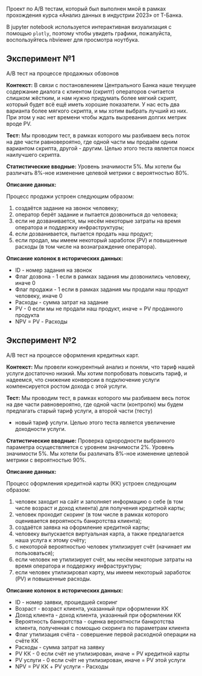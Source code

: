 
Проект по A/B тестам, который был выполнен мной в рамках прохождения курса «Анализ данных в индустрии 2023» от Т-Банка.

В jupyter notebook используется интерактивная визуализация с помощью `plotly`, поэтому чтобы увидеть графики, пожалуйста, воспользуйтесь nbviewer для просмотра ноутбука.


## Эксперимент №1

A/B тест на процессе продажных обзвонов

**Контекст:**
В связи с постановлением Центрального Банка
наше текущее содержание диалога с клиентом (скрипт)
операторов считается слишком жёстким,
и нам нужно придумать более мягкий скрипт,
который будет всё ещё иметь хорошие показатели.
У нас есть два варианта более мягкого скрипта,
и мы хотим выбрать лучший из них.
При этом у нас нет времени 
чтобы ждать вызревания долгих метрик вроде PV.
        
**Тест:**
Мы проводим тест,
в рамках которого мы разбиваем весь поток
на две части равновероятно,
где одной части мы продаём одним вариантом скрипта,
другой - другим.
Целью этого теста
является поиск наилучшего скрипта.

**Статистические вводные:**
Уровень значимости 5%.
Мы хотели бы различать 8%-ное
изменение целевой метрики
с вероятностью 80%.

**Описание данных:**

Процесс продажи устроен следующим образом:

1. создаётся задание на звонок человеку;
2. оператор берёт задание и пытается дозвониться до человека;
3. если не дозванивается, мы несём некоторые затраты на время оператора и поддержку инфраструктуры;
4. если дозванивается, пытается продать наш продукт;
5. если продал, мы имеем некоторый заработок (PV) и повышенные расходы (в том числе на вознаграждение оператора).

**Описание колонок в исторических данных:**

- ID - номер задания на звонок
- Флаг дозвона - 1 если в рамках задания мы дозвонились человеку, иначе 0
- Флаг продажи - 1 если в рамках задания мы продали наш продукт человеку, иначе 0
- Расходы - сумма затрат на задание
- PV - 0 если мы не продали наш продукт, иначе = PV проданного продукта
- NPV = PV - Расходы




## Эксперимент №2

A/B тест на процессе оформления кредитных карт. 


**Контекст:**
Мы провели конкурентный анализ
и поняли,
что тариф нашей услуги достаточно низкий.
Мы хотим попробовать повысить тариф,
и надеемся,
что снижение конверсии в подключение услуги
компенсируется ростом дохода с этой услуги.
        
**Тест:**
Мы проводим тест,
в рамках которого мы разбиваем весь поток
на две части равновероятно,
где одной части (контролю) 
мы будем предлагать старый тариф услуги,
а второй части (тесту) 
- новый тариф услуги.
Целью этого теста
является увеличение доходности услуги.

**Статистические вводные:**
Проверка однородности выбранного параметра
осуществляется с уровнем значимости 2%.
Уровень значимости 5%.
Мы хотели бы различать 8%-ное
изменение целевой метрики
с вероятностью 90%.




**Описание данных:**

Процесс оформления кредитной карты (КК) устроен следующим образом:

1. человек заходит на сайт и заполняет информацию о себе (в том числе возраст и доход клиента) для получения кредитной карты;
2. человек проходит скоринг (в том числе в рамках которого оценивается вероятность банкротства клиента);
3. создаётся заявка на оформление кредитной карты;
4. человеку выпускается виртуальная карта, а также предлагается наша услуга к этому счёту;
5. с некоторой вероятностью человек утилизирует счёт (начинает им пользоваться);
6. если человек не утилизирует счёт, мы несём некоторые затраты на время оператора и поддержку инфраструктуры;
7. если человек утилизировал карту, мы имеем некоторый заработок (PV) и повышенные расходы.


**Описание колонок в исторических данных:**

- ID - номер заявки, прошедшей скоринг
- Возраст - возраст клиента, указанный при оформлении КК
- Доход клиента - доход клиента, указанный при оформлении КК
- Вероятность банкротства - оценка вероятности банкротства клиента, полученная с помощью скоринга по параметрам клиента
- Флаг утилизация счёта - совершение первой расходной операции на счёте КК
-  Расходы - сумма затрат на заявку
- PV КК - 0 если счёт не утилизирован, иначе = PV кредитной карты
- PV услуги - 0 если счёт не утилизирован, иначе = PV этой услуги
- NPV = PV КК + PV услуги - Расходы


